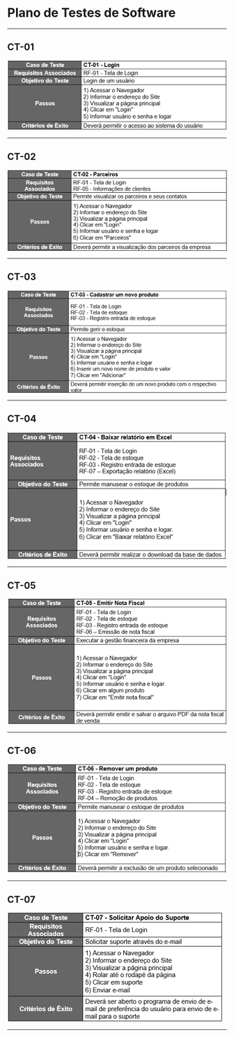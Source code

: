 # Plano de Testes de Software

---
## CT-01

<img src="img/Plano-de-teste-de-software/CT-01.png">

---

## CT-02
<img src="img/Plano-de-teste-de-software/CT-02.png">

---
## CT-03
<img src="img/Plano-de-teste-de-software/CT-03.png">

---
## CT-04
<img src="img/Plano-de-teste-de-software/CT-04.png">

---
## CT-05
<img src="img/Plano-de-teste-de-software/CT-05.png">

---
## CT-06
<img src="img/Plano-de-teste-de-software/CT-06.png">

---
## CT-07
<img src="img/Plano-de-teste-de-software/CT-07.png">

---